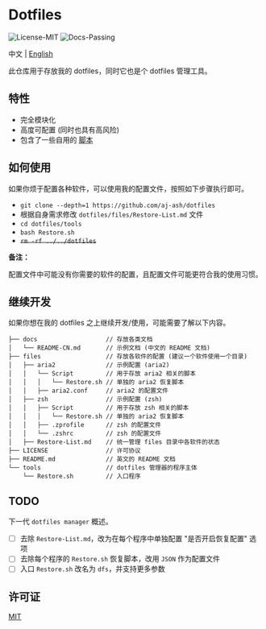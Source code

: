 # Dotfiles

![License-MIT](https://img.shields.io/badge/License-MIT-blue.svg)
![Docs-Passing](https://img.shields.io/badge/Docs-Passing-green.svg)

中文 | [English](../README.md)

此仓库用于存放我的 dotfiles，同时它也是个 dotfiles 管理工具。

## 特性

+ 完全模块化
+ 高度可配置 (同时也具有高风险)
+ 包含了一些自用的 [脚本]

[脚本]: https://git.io/Jf6uB

## 如何使用

如果你烦于配置各种软件，可以使用我的配置文件，按照如下步骤执行即可。

+ ``git clone --depth=1 https://github.com/aj-ash/dotfiles``
+ 根据自身需求修改 ``dotfiles/files/Restore-List.md`` 文件
+ ``cd dotfiles/tools``
+ ``bash Restore.sh``
+ ~~``rm -rf ../../dotfiles``~~

**备注：**

配置文件中可能没有你需要的软件的配置，且配置文件可能更符合我的使用习惯。

## 继续开发

如果你想在我的 dotfiles 之上继续开发/使用，可能需要了解以下内容。

```Text
├── docs                   // 存放各类文档
│   └── README-CN.md       // 示例文档 (中文的 README 文档)
├── files                  // 存放各软件的配置 (建议一个软件使用一个目录)
│   ├── aria2              // 示例配置 (aria2)
│   │   └── Script         // 用于存放 aria2 相关的脚本
│   │   │   └── Restore.sh // 单独的 aria2 恢复脚本
│   │   ├── aria2.conf     // aria2 的配置文件
│   ├── zsh                // 示例配置 (zsh)
│   │   ├── Script         // 用于存放 zsh 相关的脚本
│   │   │   └── Restore.sh // 单独的 aria2 恢复脚本
│   │   ├── .zprofile      // zsh 的配置文件
│   │   └── .zshrc         // zsh 的配置文件
│   ├── Restore-List.md    // 统一管理 files 目录中各软件的状态
├── LICENSE                // 许可协议
├── README.md              // 英文的 README 文档
└── tools                  // dotfiles 管理器的程序主体
    └── Restore.sh         // 入口程序
```

## TODO

下一代 ``dotfiles manager`` 概述。

+ [ ] 去除 ``Restore-List.md``，改为在每个程序中单独配置 "是否开启恢复配置" 选项
+ [ ] 去除每个程序的 ``Restore.sh`` 恢复脚本，改用 ``JSON`` 作为配置文件
+ [ ] 入口 ``Restore.sh`` 改名为 ``dfs``，并支持更多参数

## 许可证

[MIT](../LICENSE)

